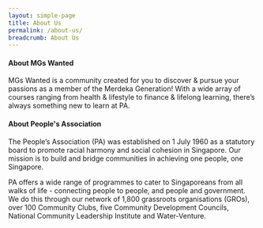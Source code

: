 ```yaml
---
layout: simple-page
title: About Us
permalink: /about-us/
breadcrumb: About Us
---
```


#### **About MGs Wanted**

MGs Wanted is a community created for you to discover & pursue your passions as a member of the Merdeka Generation! With a wide array of courses ranging from health & lifestyle to finance & lifelong learning, there’s always something new to learn at PA. 

#### **About People's Association**

The People’s Association (PA) was established on 1 July 1960 as a statutory board to promote racial harmony and social cohesion in Singapore. Our mission is to build and bridge communities in achieving one people, one Singapore. 

PA offers a wide range of programmes to cater to Singaporeans from all walks of life - connecting people to people, and people and government. We do this through our network of 1,800 grassroots organisations (GROs), over 100 Community Clubs, five Community Development Councils, National Community Leadership Institute and Water-Venture.
